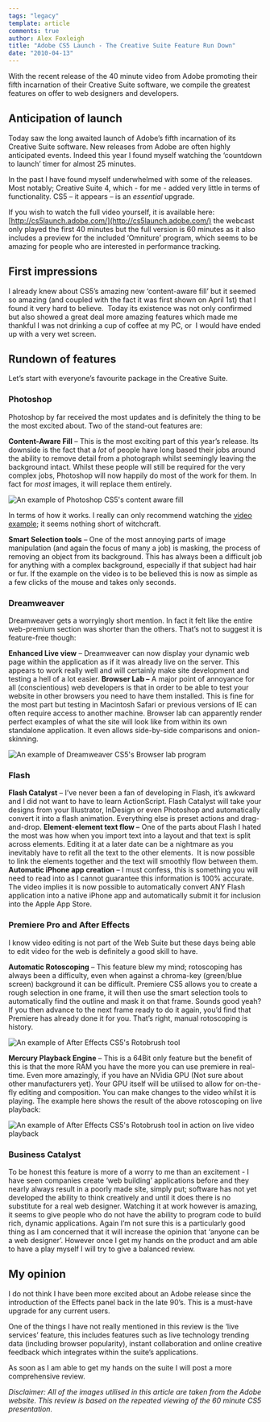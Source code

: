 ```yaml
---
tags: "legacy"
template: article 
comments: true 
author: Alex Foxleigh
title: "Adobe CS5 Launch - The Creative Suite Feature Run Down"
date: "2010-04-13"
---
```


With the recent release of the 40 minute video from Adobe promoting their fifth incarnation of their Creative Suite software, we compile the greatest features on offer to web designers and developers.

## Anticipation of launch

Today saw the long awaited launch of Adobe’s fifth incarnation of its Creative Suite software. New releases from Adobe are often highly anticipated events. Indeed this year I found myself watching the ‘countdown to launch’ timer for almost 25 minutes.

In the past I have found myself underwhelmed with some of the releases. Most notably; Creative Suite 4, which - for me - added very little in terms of functionality. CS5 – it appears – is an _essential_ upgrade.

If you wish to watch the full video yourself, it is available here: [http://cs5launch.adobe.com/](http://cs5launch.adobe.com/) the webcast only played the first 40 minutes but the full version is 60 minutes as it also includes a preview for the included ‘Omniture’ program, which seems to be amazing for people who are interested in performance tracking.

## First impressions

I already knew about CS5’s amazing new ‘content-aware fill’ but it seemed so amazing (and coupled with the fact it was first shown on April 1st) that I found it very hard to believe.  Today its existence was not only confirmed but also showed a great deal more amazing features which made me thankful I was not drinking a cup of coffee at my PC, or  I would have ended up with a very wet screen.

## Rundown of features

Let’s start with everyone’s favourite package in the Creative Suite.

### Photoshop

Photoshop by far received the most updates and is definitely the thing to be the most excited about. Two of the stand-out features are:

**Content-Aware Fill** – This is the most exciting part of this year’s release. Its downside is the fact that a _lot_ of people have long based their jobs around the ability to remove detail from a photograph whilst seemingly leaving the background intact. Whilst these people will still be required for the very complex jobs, Photoshop will now happily do most of the work for them. In fact for _most_ images, it will replace them entirely.

![An example of Photoshop CS5's content aware fill](http://foxleigh.me/wp-content/uploads/2010/04/blog_cs5_caf-anim.gif "An example of Photoshop CS5's content aware fill")

In terms of how it works. I really can only recommend watching the [video example](http://www.youtube.com/watch?v=NH0aEp1oDOI "Youtube Video of what Content Aware Fill can do."); it seems nothing short of witchcraft.

**Smart Selection tools** – One of the most annoying parts of image manipulation (and again the focus of many a job) is masking, the process of removing an object from its background. This has always been a difficult job for anything with a complex background, especially if that subject had hair or fur. If the example on the video is to be believed this is now as simple as a few clicks of the mouse and takes only seconds.

### Dreamweaver

Dreamweaver gets a worryingly short mention. In fact it felt like the entire web-premium section was shorter than the others. That’s not to suggest it is feature-free though:

**Enhanced Live view** – Dreamweaver can now display your dynamic web page within the application as if it was already live on the server. This appears to work really well and will certainly make site development and testing a hell of a lot easier. **Browser Lab –** A major point of annoyance for all (conscientious) web developers is that in order to be able to test your website in other browsers you need to have them installed. This is fine for the most part but testing in Macintosh Safari or previous versions of IE can often require access to another machine. Browser lab can apparently render perfect examples of what the site will look like from within its own standalone application. It even allows side-by-side comparisons and onion-skinning.

![An example of Dreamweaver CS5's Browser lab program](http://foxleigh.me/wp-content/uploads/2010/04/blog_cs5_blab.jpg "An example of Dreamweaver CS5's Browser lab program")

### Flash

**Flash Catalyst** – I’ve never been a fan of developing in Flash, it’s awkward and I did not want to have to learn ActionScript. Flash Catalyst will take your designs from your Illustrator, InDesign or even Photoshop and automatically convert it into a flash animation. Everything else is preset actions and drag-and-drop. **Element**\-**element text flow –** One of the parts about Flash I hated the most was how when you import text into a layout and that text is split across elements. Editing it at a later date can be a nightmare as you inevitably have to refit all the text to the other elements.  It is now possible to link the elements together and the text will smoothly flow between them. **Automatic iPhone app creation** – I must confess, this is something you will need to read into as I cannot guarantee this information is 100% accurate. The video implies it is now possible to automatically convert ANY Flash application into a native iPhone app and automatically submit it for inclusion into the Apple App Store.

### Premiere Pro and After Effects

I know video editing is not part of the Web Suite but these days being able to edit video for the web is definitely a good skill to have.

**Automatic Rotoscoping** – This feature blew my mind; rotoscoping has always been a difficulty, even when against a chroma-key (green/blue screen) background it can be difficult. Premiere CS5 allows you to create a rough selection in one frame, it will then use the smart selection tools to automatically find the outline and mask it on that frame. Sounds good yeah? If you then advance to the next frame ready to do it again, you’d find that Premiere has already done it for you. That’s right, manual rotoscoping is history.

![An example of After Effects CS5's Rotobrush tool](http://foxleigh.me/wp-content/uploads/2010/04/blog_cs5_rscoping1.jpg "An example of After Effects CS5's Rotobrush tool")

**Mercury Playback Engine** – This is a 64Bit only feature but the benefit of this is that the more RAM you have the more you can use premiere in real-time. Even more amazingly, if you have an NVidia GPU (Not sure about other manufacturers yet). Your GPU itself will be utilised to allow for on-the-fly editing and composition. You can make changes to the video whilst it is playing. The example here shows the result of the above rotoscoping on live playback:

![An example of After Effects CS5's Rotobrush tool in action on live video playback](http://foxleigh.me/wp-content/uploads/2010/04/blog_cs5_rscoping2.jpg "An example of After Effects CS5's Rotobrush tool in action on live video playback")

### Business Catalyst

To be honest this feature is more of a worry to me than an excitement - I have seen companies create ‘web building’ applications before and they nearly always result in a poorly made site, simply put; software has not yet developed the ability to think creatively and until it does there is no substitute for a real web designer. Watching it at work however is amazing, it seems to give people who do not have the ability to program code to build rich, dynamic applications. Again I’m not sure this is a particularly good thing as I am concerned that it will increase the opinion that ‘anyone can be a web designer’. However once I get my hands on the product and am able to have a play myself I will try to give a balanced review.

## My opinion

I do not think I have been more excited about an Adobe release since the introduction of the Effects panel back in the late 90’s. This is a must-have upgrade for any current users.

One of the things I have not really mentioned in this review is the ‘live services’ feature, this includes features such as live technology trending data (including browser popularity), instant collaboration and online creative feedback which integrates within the suite’s applications.

As soon as I am able to get my hands on the suite I will post a more comprehensive review.

_Disclaimer: All of the images utilised in this article are taken from the Adobe website. This review is based on the repeated viewing of the 60 minute CS5 presentation._
